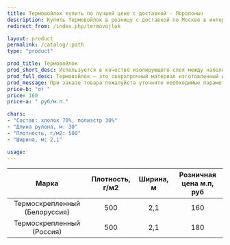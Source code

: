 ```yaml
---
title: Термовойлок купить по лучшей цене с доставкой - Поролоныч
description: Купить Термовойлок в розницу с доставкой по Москве в интернет-магазине Поролоныча.
redirect_from: /index.php/termovojlok

layout: product
permalink: /catalog/:path
type: "product"

prod_title: Термовойлок
prod_short_desc: Используется в качестве изолирующего слоя между наполнителями и пружинным блоком, обеспечивает конструкции матраса прочность и долговечность.
prod_full_desc: Термовойлок – это сверхпрочный материал изготовленный из хлопковых, шерстяных и синтетических волокон с применением термической обработки. Используется в качестве изолирующего слоя между наполнителями и пружинным блоком, обеспечивает конструкции матраса прочность и долговечность.
prod_message: При заказе товара пожалуйста уточните необходимые параметры (марку и количество).
price-b: "от "
price: 160
price-a: " руб/м.п."

chars:
- "Состав: хлопок 70%, полиэстр 30%"
- "Длина рулона, м: 30"
- "Плотность, г/м2: 500"
- "Ширина, м: 2,1"

usage:
---
```

| Марка | Плотность, г/м2 | Ширина, м | Розничная цена м.п, руб |
|:--:|:--:|:--:|:--:|
|Термоскрепленный (Белоруссия)|500|2,1|160|
|Термоскрепленный (Россия)|500|2,1|180|

